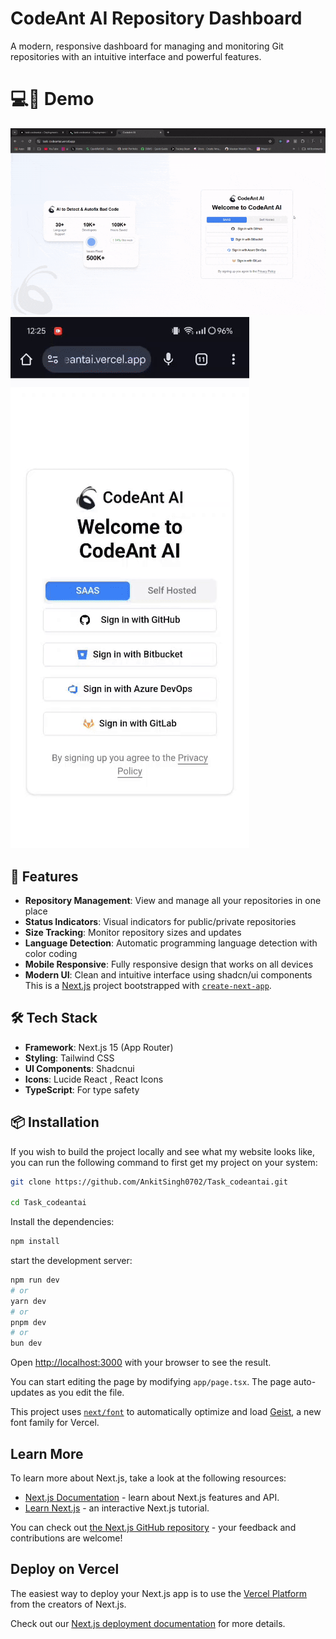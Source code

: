 # CodeAnt AI Repository Dashboard

A modern, responsive dashboard for managing and monitoring Git repositories with an intuitive interface and powerful features.

# 💻📱 Demo
<img src="gif/gif1.gif" />
<img src="gif/gif2.gif" />

## 🚀 Features

- **Repository Management**: View and manage all your repositories in one place
- **Status Indicators**: Visual indicators for public/private repositories
- **Size Tracking**: Monitor repository sizes and updates
- **Language Detection**: Automatic programming language detection with color coding
- **Mobile Responsive**: Fully responsive design that works on all devices
- **Modern UI**: Clean and intuitive interface using shadcn/ui components
This is a [Next.js](https://nextjs.org) project bootstrapped with [`create-next-app`](https://nextjs.org/docs/app/api-reference/cli/create-next-app).

## 🛠️ Tech Stack

- **Framework**: Next.js 15 (App Router)
- **Styling**: Tailwind CSS
- **UI Components**: Shadcnui
- **Icons**: Lucide React , React Icons
- **TypeScript**: For type safety

## 📦 Installation

If you wish to build the project locally and see what my website looks like, you can run the following command to first get my project on your system:

```bash
git clone https://github.com/AnkitSingh0702/Task_codeantai.git

cd Task_codeantai
```
Install the dependencies:

```bash
npm install
```

start the development server:

```bash
npm run dev
# or
yarn dev
# or
pnpm dev
# or
bun dev
```

Open [http://localhost:3000](http://localhost:3000) with your browser to see the result.

You can start editing the page by modifying `app/page.tsx`. The page auto-updates as you edit the file.

This project uses [`next/font`](https://nextjs.org/docs/app/building-your-application/optimizing/fonts) to automatically optimize and load [Geist](https://vercel.com/font), a new font family for Vercel.

## Learn More

To learn more about Next.js, take a look at the following resources:

- [Next.js Documentation](https://nextjs.org/docs) - learn about Next.js features and API.
- [Learn Next.js](https://nextjs.org/learn) - an interactive Next.js tutorial.

You can check out [the Next.js GitHub repository](https://github.com/vercel/next.js) - your feedback and contributions are welcome!

## Deploy on Vercel

The easiest way to deploy your Next.js app is to use the [Vercel Platform](https://vercel.com/new?utm_medium=default-template&filter=next.js&utm_source=create-next-app&utm_campaign=create-next-app-readme) from the creators of Next.js.

Check out our [Next.js deployment documentation](https://nextjs.org/docs/app/building-your-application/deploying) for more details.
